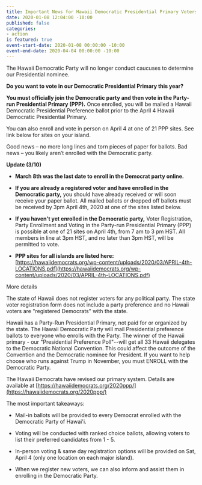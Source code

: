 ```yaml
---
title: Important News for Hawaii Democratic Presidential Primary Voters
date: 2020-01-08 12:04:00 -10:00
published: false
categories:
- action
is featured: true
event-start-date: 2020-01-08 00:00:00 -10:00
event-end-date: 2020-04-04 00:00:00 -10:00
---
```


The Hawaii Democratic Party will no longer conduct caucuses to determine our Presidential nominee.

**Do you want to vote in our Democratic Presidential Primary this year?**

**You must officially join the Democratic party and then vote in the Party-run Presidential Primary (PPP).** Once enrolled, you will be mailed a  Hawaii Democratic Presidential Preference ballot prior to the April 4 Hawaii Democratic Presidential Primary.

You can also enroll and vote in person on April 4 at one of 21 PPP sites. See link below for sites on your island.

Good news – no more long lines and torn pieces of paper for ballots. Bad news – you likely aren’t enrolled with the Democratic party.

**Update (3/10)**

* **March 8th was the last date to enroll in the Democrat party online.**

* **If you are already a registered voter and have enrolled in the Democratic party,**  you should have already received or will soon receive your paper ballot. All mailed ballots or dropped off ballots must be received by 3pm April 4th, 2020 at one of the sites listed below.

* **If you haven't yet enrolled in the Democratic party,**  Voter Registration, Party Enrollment and Voting in the Party-run Presidential Primary (PPP) is possible at one of 21 sites on April 4th, from 7 am to 3 pm HST. All members in line at 3pm HST, and no later than 3pm HST, will be permitted to vote.

* **PPP sites for all islands are listed here:** [https://hawaiidemocrats.org/wp-content/uploads/2020/03/APRIL-4th-LOCATIONS.pdf](https://hawaiidemocrats.org/wp-content/uploads/2020/03/APRIL-4th-LOCATIONS.pdf)

More details

The state of Hawaii does not register voters for any political party.  The state voter registration form does not include a party preference and no Hawaii voters are "registered Democrats" with the state.

Hawaii has a Party-Run Presidential Primary, not paid for or organized by the state.  The Hawaii Democratic Party will mail Presidential preference ballots to everyone who enrolls with the Party.  The winner of the Hawaii primary - our "Presidential Preference Poll"--will get all 33 Hawaii delegates to the Democratic National Convention.  This could affect the outcome of the Convention and the Democratic nominee for President.  If you want to help choose who runs against Trump in November, you must ENROLL with the Democratic Party.

The Hawaii Democrats have revised our primary system.  Details are available at [https://hawaiidemocrats.org/2020ppp/](https://hawaiidemocrats.org/2020ppp/)

The most important takeaways:

* Mail-in ballots will be provided to every Democrat enrolled with the Democratic Party of Hawai'i.

* Voting will be conducted with ranked choice ballots, allowing voters to list their preferred candidates from 1 - 5.

* In-person voting & same day registration options will be provided on Sat, April 4 (only one location on each major island).

* When we register new voters, we can also inform and assist them in enrolling in the Democratic Party.